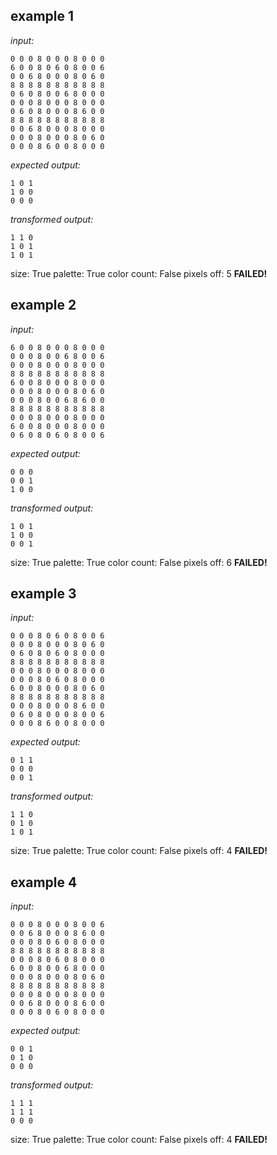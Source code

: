 
## example 1
*input:*
```
0 0 0 8 0 0 0 8 0 0 0
6 0 0 8 0 6 0 8 0 0 6
0 0 6 8 0 0 0 8 0 6 0
8 8 8 8 8 8 8 8 8 8 8
0 6 0 8 0 0 6 8 0 0 0
0 0 0 8 0 0 0 8 0 0 0
0 6 0 8 0 0 0 8 6 0 0
8 8 8 8 8 8 8 8 8 8 8
0 0 6 8 0 0 0 8 0 0 0
0 0 0 8 0 0 0 8 0 6 0
0 0 0 8 6 0 0 8 0 0 0
```
*expected output:*
```
1 0 1
1 0 0
0 0 0
```
*transformed output:*
```
1 1 0
1 0 1
1 0 1
```
size: True
palette: True
color count: False
pixels off: 5
**FAILED!**

## example 2
*input:*
```
6 0 0 8 0 0 0 8 0 0 0
0 0 0 8 0 0 6 8 0 0 6
0 0 0 8 0 0 0 8 0 0 0
8 8 8 8 8 8 8 8 8 8 8
6 0 0 8 0 0 0 8 0 0 0
0 0 0 8 0 0 0 8 0 6 0
0 0 0 8 0 0 6 8 6 0 0
8 8 8 8 8 8 8 8 8 8 8
0 0 0 8 0 0 0 8 0 0 0
6 0 0 8 0 0 0 8 0 0 0
0 6 0 8 0 6 0 8 0 0 6
```
*expected output:*
```
0 0 0
0 0 1
1 0 0
```
*transformed output:*
```
1 0 1
1 0 0
0 0 1
```
size: True
palette: True
color count: False
pixels off: 6
**FAILED!**

## example 3
*input:*
```
0 0 0 8 0 6 0 8 0 0 6
0 0 0 8 0 0 0 8 0 6 0
0 6 0 8 0 6 0 8 0 0 0
8 8 8 8 8 8 8 8 8 8 8
0 0 0 8 0 0 0 8 0 0 0
0 0 0 8 0 6 0 8 0 0 0
6 0 0 8 0 0 0 8 0 6 0
8 8 8 8 8 8 8 8 8 8 8
0 0 0 8 0 0 0 8 6 0 0
0 6 0 8 0 0 0 8 0 0 6
0 0 0 8 6 0 0 8 0 0 0
```
*expected output:*
```
0 1 1
0 0 0
0 0 1
```
*transformed output:*
```
1 1 0
0 1 0
1 0 1
```
size: True
palette: True
color count: False
pixels off: 4
**FAILED!**

## example 4
*input:*
```
0 0 0 8 0 0 0 8 0 0 6
0 0 6 8 0 0 0 8 6 0 0
0 0 0 8 0 6 0 8 0 0 0
8 8 8 8 8 8 8 8 8 8 8
0 0 0 8 0 6 0 8 0 0 0
6 0 0 8 0 0 6 8 0 0 0
0 0 0 8 0 0 0 8 0 6 0
8 8 8 8 8 8 8 8 8 8 8
0 0 0 8 0 0 0 8 0 0 0
0 0 6 8 0 0 0 8 6 0 0
0 0 0 8 0 6 0 8 0 0 0
```
*expected output:*
```
0 0 1
0 1 0
0 0 0
```
*transformed output:*
```
1 1 1
1 1 1
0 0 0
```
size: True
palette: True
color count: False
pixels off: 4
**FAILED!**
